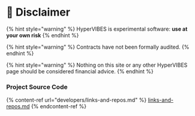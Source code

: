 # 🚧 Disclaimer

{% hint style="warning" %}
HyperVIBES is experimental software: **use at your own risk**
{% endhint %}

{% hint style="warning" %}
Contracts have not been formally audited.
{% endhint %}

{% hint style="warning" %}
Nothing on this site or any other HyperVIBES page should be considered financial advice.
{% endhint %}

### Project Source Code

{% content-ref url="developers/links-and-repos.md" %}
[links-and-repos.md](developers/links-and-repos.md)
{% endcontent-ref %}
